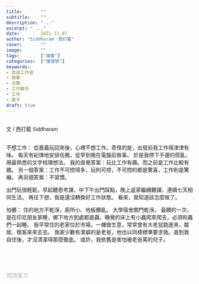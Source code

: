 ```yaml
---
title:       ""
subtitle:    ""
description: "..."
excerpt: " ..."
date:        2021-11-07
author: "Siddharam｜西打藍"
cover:       ""
image:       ""
tags:        ["接案"]
categories:  ["慢慢想"]
keywords:
- 自由工作者
- 接案
- 合夥
- 工作夥伴
- 工作
- 案子
draft: true
---
```


<article style="font-family: 'Noto Sans TC', '微軟正黑體', sans-serif; font-weight: 300;">

<br>文 / 西打藍 Siddharam<br><br>


不想工作：
從嘉義玩回來後，心裡不想工作。奇怪的是，出發前我工作得津津有味。
每天有紀律地安排任務，從早到晚在電腦前做事。
於是我停下手邊的慌亂，用最熟悉的文字梳理想法。
我的直覺答案：玩比工作有趣。而之前是工作比較有趣。
另一個答案：工作不可控得多，玩則可控，不可控的都是驚喜，工作則是驚嚇。
再另個答案：不習慣。

出門玩很輕鬆，早起聽思考課，中下午出門踩點，晚上返家繼續聽課，連續七天相同生活。
再往下想，我是還沒轉換好工作狀態。
看來，我知道該怎麼做了。


怕髒：
住的地方不乾淨，廁所小、地板髒亂。
大學宿舍關門乾淨。
最髒的一次，是在印尼朋友家睡，鄉下地方到處都是蟲，睡覺的床上有小蟲爬來爬去，必須和蟲們一起睡。
我平常住的老家位於市場，一樓做生意，常常會有大老鼠跑進來，鄰居、租客來來去去。
我家少數有潔癖的是老爸，他也以同樣標準要求我。直到我自住後，才沒清潔得那麼徹底。
或許，我依舊是害怕被老爸罵的兒子。


<br><br><br>

</article>

<div style="color: #bfbfbf; font-size: 15px;" id="busuanzi_container_page_pv">
  閱讀量<span id="busuanzi_value_page_pv"></span>次
</div>

<script src="../../js/post.js"></script>




